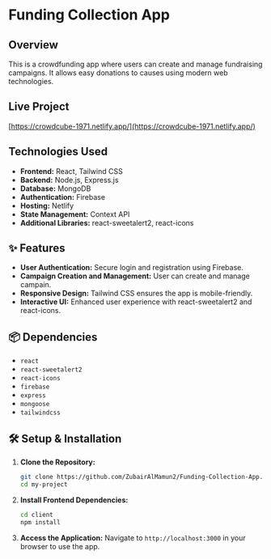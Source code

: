 # Funding Collection App


## Overview
This is a crowdfunding app where users can create and manage fundraising campaigns. It allows easy donations to causes using modern web technologies.

## Live Project
[https://crowdcube-1971.netlify.app/](https://crowdcube-1971.netlify.app/)

## Technologies Used
- **Frontend:** React, Tailwind CSS
- **Backend:** Node.js, Express.js
- **Database:** MongoDB
- **Authentication:** Firebase
- **Hosting:** Netlify
- **State Management:** Context API
- **Additional Libraries:** react-sweetalert2, react-icons

## ✨ Features
- **User Authentication:** Secure login and registration using Firebase.
- **Campaign Creation and Management:** User can create and manage campain.
- **Responsive Design:** Tailwind CSS ensures the app is mobile-friendly.
- **Interactive UI:** Enhanced user experience with react-sweetalert2 and react-icons.

## 📦 Dependencies
- `react`
- `react-sweetalert2`
- `react-icons`
- `firebase`
- `express`
- `mongoose`
- `tailwindcss`

## 🛠 Setup & Installation
1. **Clone the Repository:**
   ```sh
   git clone https://github.com/ZubairAlMamun2/Funding-Collection-App.git
   cd my-project
   ```

2. **Install Frontend Dependencies:**
   ```sh
   cd client
   npm install
   ```

3. **Access the Application:**
   Navigate to `http://localhost:3000` in your browser to use the app.

